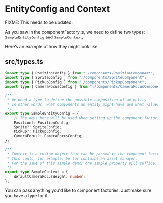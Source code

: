 # EntityConfig and Context

FIXME: This needs to be updated:

As you saw in the componentFactory.ts, we need to define two types: `SampleEntityConfig` and `SampleContext`,

Here's an example of how they might look like:

## src/types.ts

```typescript
import type { PositionConfig } from "./components/PositionComponent";
import type { SpriteConfig } from "./components/SpriteComponent";
import type { PickupConfig } from "./components/PickupComponent";
import type { CameraFocusConfig } from "./components/CameraFocusComponent";

/**
 * We need a type to define the possible composition of an entity.
 * In other words, what components an entity might have and what values should be used for the component configurations.
 */
export type SampleEntityConfig = {
    // The keys here will be used when setting up the component factories.
    Position?: PositionConfig;
    Sprite?: SpriteConfig;
    Pickup?: PickupConfig;
    CameraFocus?: CameraFocusConfig;
};

/**
 * Context is a custom object that can be passed to the component factories (as a second parameter).
 * This could, for example, be (or contain) an asset manager.
 * For the sake of this simple demo, one simple property will suffice.
 */
export type SampleContext = {
    defaultCameraFocusWeight: number;
};
```

You can pass anything you'd like to component factories. Just make sure you have a type for it.
